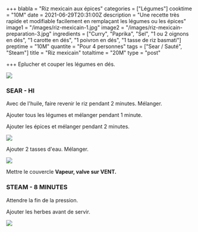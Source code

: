 +++
blabla = "Riz mexicain aux épices"
categories = ["Légumes"]
cooktime = "10M"
date = 2021-06-29T20:31:00Z
description = "Une recette très rapide et modifiable facilement en remplaçant les légumes ou les épices"
image1 = "/images/riz-mexicain-1.jpg"
image2 = "/images/riz-mexicain-preparation-3.jpg"
ingredients = ["Curry", "Paprika", "Sel", "1 ou 2 oignons en dés", "1 carotte en dés", "1 poivron en dés", "1 tasse de riz basmati"]
preptime = "10M"
quantite = "Pour 4 personnes"
tags = ["Sear / Sauté", "Steam"]
title = "Riz mexicain"
totaltime = "20M"
type = "post"

+++
Eplucher et couper les légumes en dés.

![](/images/riz-mexicain-preparation-4.jpg)

### SEAR - HI

Avec de l'huile, faire revenir le riz pendant 2 minutes. Mélanger.

Ajouter tous les légumes et mélanger pendant 1 minute.

Ajouter les épices et mélanger pendant 2 minutes.

![](/images/riz-mexicain-preparation-5-1.jpg)

Ajouter 2 tasses d'eau. Mélanger.

![](/images/riz-mexicain-preparation-7.jpg)

Mettre le couvercle **Vapeur, valve sur VENT.**

### STEAM - 8 MINUTES

Attendre la fin de la pression.

Ajouter les herbes avant de servir.

![](/images/riz-mexicain-preparation-8.jpg)